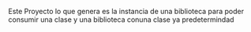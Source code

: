 Este Proyecto lo que genera es la instancia de una biblioteca para poder consumir una clase y una biblioteca conuna clase ya predetermindad

